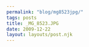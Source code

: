 ```yaml
---
permalink: "blog/mg8523jpg/"
tags: posts
title: _MG_8523.JPG
date: 2009-12-22
layout: layouts/post.njk
---
```



